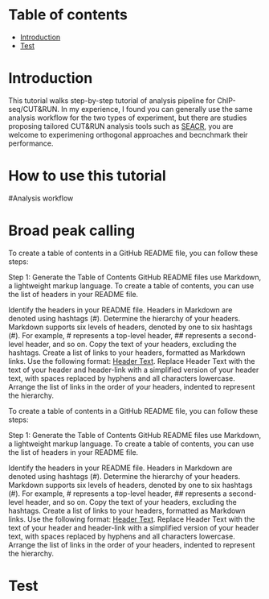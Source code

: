 # Table of contents <br>
 - [Introduction](#introduction)
 - [Test](#test)

# Introduction <br>
This tutorial walks step-by-step tutorial of analysis pipeline for ChIP-seq/CUT&RUN. In my experience, I found you can generally use the same analysis workflow for the two types of experiment, but there are studies proposing tailored CUT&RUN analysis tools such as [SEACR](https://epigeneticsandchromatin.biomedcentral.com/articles/10.1186/s13072-019-0287-4), you are welcome to experimening orthogonal approaches and becnchmark their performance. 

# How to use this tutorial

 #Analysis workflow

# Broad peak calling


To create a table of contents in a GitHub README file, you can follow these steps:

Step 1: Generate the Table of Contents
GitHub README files use Markdown, a lightweight markup language. To create a table of contents, you can use the list of headers in your README file.

Identify the headers in your README file. Headers in Markdown are denoted using hashtags (#).
Determine the hierarchy of your headers. Markdown supports six levels of headers, denoted by one to six hashtags (#). For example, # represents a top-level header, ## represents a second-level header, and so on.
Copy the text of your headers, excluding the hashtags.
Create a list of links to your headers, formatted as Markdown links. Use the following format: [Header Text](#header-link). Replace Header Text with the text of your header and header-link with a simplified version of your header text, with spaces replaced by hyphens and all characters lowercase.
Arrange the list of links in the order of your headers, indented to represent the hierarchy.

To create a table of contents in a GitHub README file, you can follow these steps:

Step 1: Generate the Table of Contents
GitHub README files use Markdown, a lightweight markup language. To create a table of contents, you can use the list of headers in your README file.

Identify the headers in your README file. Headers in Markdown are denoted using hashtags (#).
Determine the hierarchy of your headers. Markdown supports six levels of headers, denoted by one to six hashtags (#). For example, # represents a top-level header, ## represents a second-level header, and so on.
Copy the text of your headers, excluding the hashtags.
Create a list of links to your headers, formatted as Markdown links. Use the following format: [Header Text](#header-link). Replace Header Text with the text of your header and header-link with a simplified version of your header text, with spaces replaced by hyphens and all characters lowercase.
Arrange the list of links in the order of your headers, indented to represent the hierarchy.

# Test
